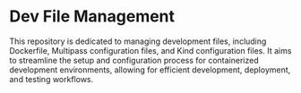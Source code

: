 # Dev File Management

This repository is dedicated to managing development files, including Dockerfile, Multipass configuration files, and Kind configuration files. It aims to streamline the setup and configuration process for containerized development environments, allowing for efficient development, deployment, and testing workflows.

